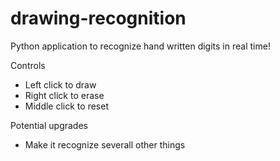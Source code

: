 # drawing-recognition

Python application to recognize hand written digits in real time!

Controls 
 - Left click to draw
 - Right click to erase 
 - Middle click to reset

Potential upgrades 
 - Make it recognize severall other things
